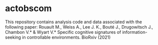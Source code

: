 # actobscom
This repository contains analysis code and data associated with the following paper: Rouault M., Weiss A., Lee J. K., Bouté J., Drugowitsch J., Chambon V.* &amp; Wyart V.* Specific cognitive signatures of information-seeking in controllable environments. BioRxiv (2021)
